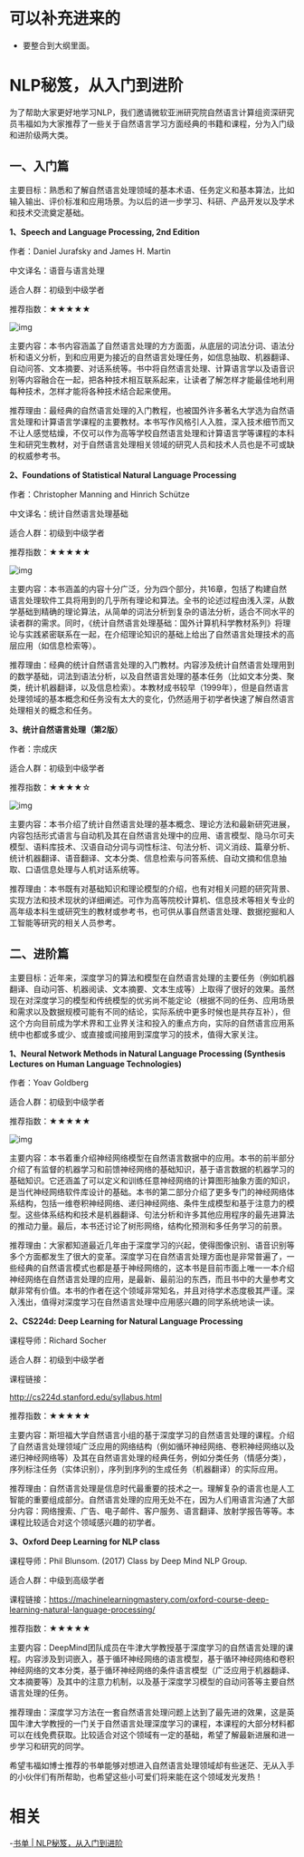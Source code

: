 
# 可以补充进来的

- 要整合到大纲里面。


# NLP秘笈，从入门到进阶



为了帮助大家更好地学习NLP，我们邀请微软亚洲研究院自然语言计算组资深研究员韦福如为大家推荐了一些关于自然语言学习方面经典的书籍和课程，分为入门级和进阶级两大类。

## 一、入门篇

主要目标：熟悉和了解自然语言处理领域的基本术语、任务定义和基本算法，比如输入输出、评价标准和应用场景。为以后的进一步学习、科研、产品开发以及学术和技术交流奠定基础。

**1、Speech and Language Processing, 2nd Edition**

作者：Daniel Jurafsky and James H. Martin

中文译名：语音与语言处理

适合人群：初级到中级学者

推荐指数：★★★★★

![img](https://www.msra.cn/wp-content/uploads/2017/12/book-recommendation-nlp-20171220-1.jpg)

主要内容：本书内容涵盖了自然语言处理的方方面面，从底层的词法分词、语法分析和语义分析，到和应用更为接近的自然语言处理任务，如信息抽取、机器翻译、自动问答、文本摘要、对话系统等。书中将自然语言处理、计算语言学以及语音识别等内容融合在一起，把各种技术相互联系起来，让读者了解怎样才能最佳地利用每种技术，怎样才能将各种技术结合起来使用。

推荐理由：最经典的自然语言处理的入门教程，也被国外许多著名大学选为自然语言处理和计算语言学课程的主要教材。本书写作风格引人入胜，深入技术细节而又不让人感觉枯燥，不仅可以作为高等学校自然语言处理和计算语言学等课程的本科生和研究生教材，对于自然语言处理相关领域的研究人员和技术人员也是不可或缺的权威参考书。

**2、Foundations of Statistical Natural Language Processing**

作者：Christopher Manning and Hinrich Schütze

中文译名：统计自然语言处理基础

适合人群：初级到中级学者

推荐指数：★★★★★

![img](https://www.msra.cn/wp-content/uploads/2017/12/book-recommendation-nlp-20171220-2.jpg)

主要内容：本书涵盖的内容十分广泛，分为四个部分，共16章，包括了构建自然语言处理软件工具将用到的几乎所有理论和算法。全书的论述过程由浅入深，从数学基础到精确的理论算法，从简单的词法分析到复杂的语法分析，适合不同水平的读者群的需求。同时，《统计自然语言处理基础：国外计算机科学教材系列》将理论与实践紧密联系在一起，在介绍理论知识的基础上给出了自然语言处理技术的高层应用（如信息检索等）。

推荐理由：经典的统计自然语言处理的入门教材。内容涉及统计自然语言处理用到的数学基础，词法到语法分析，以及自然语言处理的基本任务（比如文本分类、聚类，统计机器翻译，以及信息检索）。本教材成书较早（1999年），但是自然语言处理领域的基本概念和任务没有太大的变化，仍然适用于初学者快速了解自然语言处理相关的概念和任务。

**3、统计自然语言处理（第2版）**

作者：宗成庆

适合人群：初级到中级学者

推荐指数：★★★★☆

![img](https://www.msra.cn/wp-content/uploads/2017/12/book-recommendation-nlp-20171220-3.jpg)

主要内容：本书介绍了统计自然语言处理的基本概念、理论方法和最新研究进展，内容包括形式语言与自动机及其在自然语言处理中的应用、语言模型、隐马尔可夫模型、语料库技术、汉语自动分词与词性标注、句法分析、词义消歧、篇章分析、统计机器翻译、语音翻译、文本分类、信息检索与问答系统、自动文摘和信息抽取、口语信息处理与人机对话系统等。

推荐理由：本书既有对基础知识和理论模型的介绍，也有对相关问题的研究背景、实现方法和技术现状的详细阐述。可作为高等院校计算机、信息技术等相关专业的高年级本科生或研究生的教材或参考书，也可供从事自然语言处理、数据挖掘和人工智能等研究的相关人员参考。

## 二、进阶篇

主要目标：近年来，深度学习的算法和模型在自然语言处理的主要任务（例如机器翻译、自动问答、机器阅读、文本摘要、文本生成等）上取得了很好的效果。虽然现在对深度学习的模型和传统模型的优劣尚不能定论（根据不同的任务、应用场景和需求以及数据规模可能有不同的结论，实际系统中更多时候也是共存互补），但这个方向目前成为学术界和工业界关注和投入的重点方向，实际的自然语言应用系统中也都或多或少、或直接或间接用到深度学习的技术，值得大家关注。

**1、Neural Network Methods in Natural Language Processing (Synthesis Lectures on Human Language Technologies)**

作者：Yoav Goldberg

适合人群：初级到中级学者

推荐指数：★★★★★

![img](https://www.msra.cn/wp-content/uploads/2017/12/book-recommendation-nlp-20171220-4.jpg)

主要内容：本书着重介绍神经网络模型在自然语言数据中的应用。本书的前半部分介绍了有监督的机器学习和前馈神经网络的基础知识，基于语言数据的机器学习的基础知识。它还涵盖了可以定义和训练任意神经网络的计算图形抽象方面的知识，是当代神经网络软件库设计的基础。本书的第二部分介绍了更多专门的神经网络体系结构，包括一维卷积神经网络、递归神经网络、条件生成模型和基于注意力的模型。这些体系结构和技术是机器翻译、句法分析和许多其他应用程序的最先进算法的推动力量。最后，本书还讨论了树形网络，结构化预测和多任务学习的前景。

推荐理由：大家都知道最近几年由于深度学习的兴起，使得图像识别、语音识别等多个方面都发生了很大的变革。深度学习在自然语言处理方面也是非常普遍了，一些经典的自然语言模式也都是基于神经网络的，这本书是目前市面上唯一一本介绍神经网络在自然语言处理的应用，是最新、最前沿的东西，而且书中的大量参考文献非常有价值。本书的作者在这个领域非常知名，并且对待学术态度极其严谨。深入浅出，值得对深度学习在自然语言处理中应用感兴趣的同学系统地读一读。

**2、CS224d: Deep Learning for Natural Language Processing**

课程导师：Richard Socher

适合人群：初级到中级学者

课程链接：

http://cs224d.stanford.edu/syllabus.html

推荐指数：★★★★★

主要内容：斯坦福大学自然语言小组的基于深度学习的自然语言处理的课程。介绍了自然语言处理领域广泛应用的网络结构（例如循环神经网络、卷积神经网络以及递归神经网络等）及其在自然语言处理的经典任务，例如分类任务（情感分类），序列标注任务（实体识别），序列到序列的生成任务（机器翻译）的实际应用。

推荐理由：自然语言处理是信息时代最重要的技术之一。理解复杂的语言也是人工智能的重要组成部分。自然语言处理的应用无处不在，因为人们用语言沟通了大部分内容：网络搜索、广告、电子邮件、客户服务、语言翻译、放射学报告等等。本课程比较适合对这个领域感兴趣的初学者。

**3、Oxford Deep Learning for NLP class**

课程导师：Phil Blunsom. (2017) Class by Deep Mind NLP Group.

适合人群：中级到高级学者

课程链接：https://machinelearningmastery.com/oxford-course-deep-learning-natural-language-processing/

推荐指数：★★★★★

主要内容：DeepMind团队成员在牛津大学教授基于深度学习的自然语言处理的课程。内容涉及到词嵌入，基于循环神经网络的语言模型，基于循环神经网络和卷积神经网络的文本分类，基于循环神经网络的条件语言模型（广泛应用于机器翻译、文本摘要等）及其中的注意力机制，以及基于深度学习模型的自动问答等主要自然语言处理的任务。

推荐理由：深度学习方法在一套自然语言处理问题上达到了最先进的效果，这是英国牛津大学教授的一门关于自然语言处理深度学习的课程，本课程的大部分材料都可以在线免费获取。比较适合对这个领域有一定的基础，希望了解最新进展和进一步学习和研究的同学。

希望韦福如博士推荐的书单能够对想进入自然语言处理领域却有些迷茫、无从入手的小伙伴们有所帮助，也希望这些小可爱们将来能在这个领域发光发热！

# 相关

-[书单 | NLP秘笈，从入门到进阶](https://www.msra.cn/zh-cn/news/features/book-recommendation-nlp-20171220)

